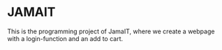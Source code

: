 # JAMAIT

This is the programming project of JamaIT, where we create a webpage with a login-function and an add to cart. 
